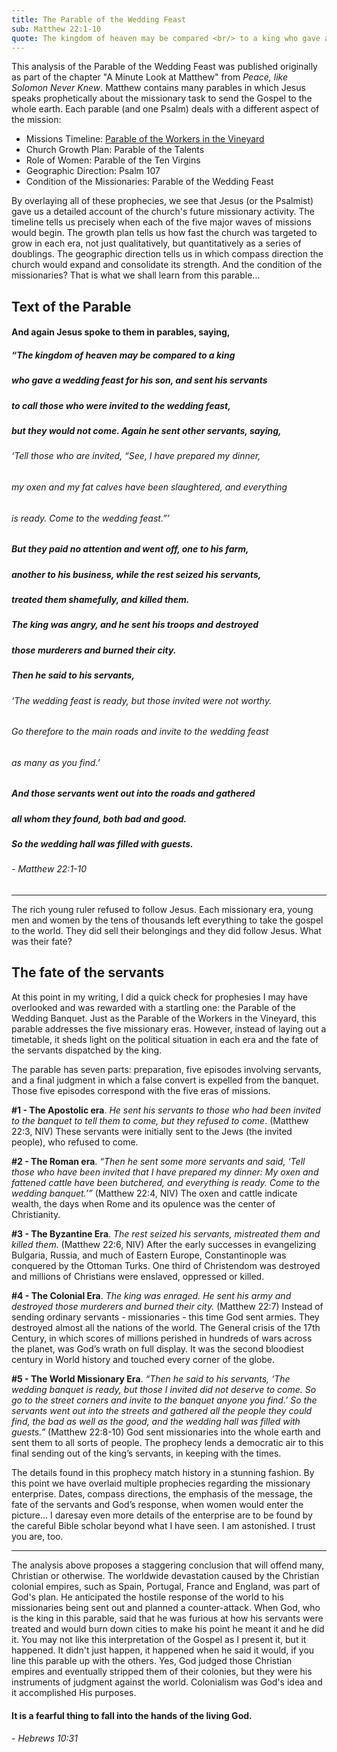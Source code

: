 ```yaml
---
title: The Parable of the Wedding Feast
sub: Matthew 22:1-10
quote: The kingdom of heaven may be compared <br/> to a king who gave a wedding feast <br/> for his son... - Matthew 22:2
---
```

This analysis of the Parable of the Wedding Feast was published originally as part of 
the chapter "A Minute Look at Matthew" from *Peace, like Solomon Never Knew*.
Matthew contains many parables in which Jesus speaks prophetically about the missionary task
to send the Gospel to the whole earth. Each parable (and one Psalm) deals with a different aspect of the mission:

  - Missions Timeline: [Parable of the Workers in the Vineyard](./vineyard-parable.html)
  - Church Growth Plan: Parable of the Talents
  - Role of Women: Parable of the Ten Virgins
  - Geographic Direction: Psalm 107
  - Condition of the Missionaries: Parable of the Wedding Feast

By overlaying all of these prophecies, we see that Jesus (or the Psalmist) gave us a detailed account
of the church's future missionary activity. The timeline tells us precisely when each of the five major waves
of missions would begin. The growth plan tells us how fast the church was targeted to grow in each era,
not just qualitatively, but quantitatively as a series of doublings. The geographic direction tells us in which
compass direction the church would expand and consolidate its strength. And the condition of the missionaries?
That is what we shall learn from this parable...

## Text of the Parable

#### And again Jesus spoke to them in parables, saying, 
##### “The kingdom of heaven may be compared to a king 
##### who gave a wedding feast for his son, and sent his servants
##### to call those who were invited to the wedding feast, 
##### but they would not come. Again he sent other servants, saying, 
###### ‘Tell those who are invited, “See, I have prepared my dinner, 
###### my oxen and my fat calves have been slaughtered, and everything 
###### is ready. Come to the wedding feast.”’
##### But they paid no attention and went off, one to his farm, 
##### another to his business, while the rest seized his servants, 
##### treated them shamefully, and killed them. 
##### **The king was angry, and he sent his troops and destroyed** 
##### **those murderers and burned their city.**
##### Then he said to his servants, 
###### ‘The wedding feast is ready, but those invited were not worthy.
###### Go therefore to the main roads and invite to the wedding feast 
###### as many as you find.’
##### And those servants went out into the roads and gathered 
##### all whom they found, both bad and good. 
##### So the wedding hall was filled with guests.
###### - Matthew 22:1-10

<hr/>

The rich young ruler refused to follow Jesus. Each
missionary era, young men and women by the tens of
thousands left everything to take the gospel to the world.
They did sell their belongings and they did follow Jesus.
What was their fate?

## The fate of the servants

At this point in my writing, I
did a quick check for prophesies I may have overlooked
and was rewarded with a startling one: the Parable of the
Wedding Banquet. Just as the Parable of the Workers in the
Vineyard, this parable addresses the five missionary eras.
However, instead of laying out a timetable, it sheds light on
the political situation in each era and the fate of the
servants dispatched by the king.

The parable has seven parts: preparation, five episodes
involving servants, and a final judgment in which a false
convert is expelled from the banquet. Those five episodes
correspond with the five eras of missions.

**#1 - The Apostolic era**. *He sent his servants to those*
*who had been invited to the banquet to tell them to*
*come, but they refused to come*. (Matthew 22:3, NIV)
These servants were initially sent to the Jews (the
invited people), who refused to come.

**#2 - The Roman era**. *“Then he sent some more*
*servants and said, ‘Tell those who have been invited that*
*I have prepared my dinner: My oxen and fattened cattle*
*have been butchered, and everything is ready. Come to*
*the wedding banquet.’”* (Matthew 22:4, NIV) The oxen
and cattle indicate wealth, the days when Rome and
its opulence was the center of Christianity.

**#3 - The Byzantine Era**. *The rest seized his servants, mistreated them and killed them.* (Matthew 22:6, NIV)
After the early successes in evangelizing Bulgaria,
Russia, and much of Eastern Europe, Constantinople
was conquered by the Ottoman Turks. One third of
Christendom was destroyed and millions of Christians
were enslaved, oppressed or killed.

**#4 - The Colonial Era**. *The king was enraged. He sent his army and destroyed those murderers and burned their city.* 
(Matthew 22:7) Instead of sending ordinary
servants - missionaries - this time God sent armies.
They destroyed almost all the nations of the world.
The General crisis of the 17th Century, in which scores
of millions perished in hundreds of wars across the
planet, was God’s wrath on full display. It was the
second bloodiest century in World history and
touched every corner of the globe.

**#5 - The World Missionary Era**. *“Then he said to his*
*servants, ‘The wedding banquet is ready, but those I*
*invited did not deserve to come. So go to the street*
*corners and invite to the banquet anyone you find.’ So*
*the servants went out into the streets and gathered all the*
*people they could find, the bad as well as the good, and*
*the wedding hall was filled with guests.”* 
(Matthew 22:8-10) God sent missionaries into the whole earth
and sent them to all sorts of people. The prophecy
lends a democratic air to this final sending out of the
king’s servants, in keeping with the times.

The details found in this prophecy match history in a
stunning fashion. By this point we have overlaid multiple
prophecies regarding the missionary enterprise. Dates,
compass directions, the emphasis of the message, the fate
of the servants and God’s response, when women would
enter the picture… I daresay even more details of the
enterprise are to be found by the careful Bible scholar
beyond what I have seen. I am astonished. I trust you are,
too.

<hr/>

The analysis above proposes a staggering conclusion that will offend many, Christian or otherwise.
The worldwide devastation caused by the Christian colonial empires, such as Spain, Portugal, France and England,
was part of God's plan. He anticipated the hostile response of the world to his missionaries being sent out
and planned a counter-attack. When God, who is the king in this parable, said that he was
furious at how his servants were treated and would burn down cities to make his point he meant it and he did it.
You may not like this interpretation of the Gospel as I present it, but it happened.
It didn't just happen, it happened when he said it would, if you line this parable up with the others.
Yes, God judged those Christian empires and eventually stripped them of their colonies, but they
were his instruments of judgment against the world. Colonialism was God's idea and it accomplished His purposes.

#### It is a fearful thing to fall into the hands of the living God.
###### - Hebrews 10:31
